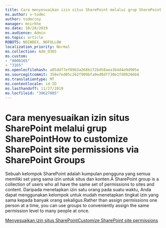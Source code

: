 ```yaml
---
title: Cara menyesuaikan izin situs SharePoint melalui grup SharePoint
ms.author: v-todmc
author: todmccoy
manager: mnirkhe
ms.date: 10/28/2019
ms.audience: Admin
ms.topic: article
ROBOTS: NOINDEX, NOFOLLOW
localization_priority: Normal
ms.collection: Adm_O365
ms.custom:
- "9000165"
- "3165"
ms.openlocfilehash: a05ddf7ef09b3a268b1f2bd58aea3b4d4e9d905e
ms.sourcegitcommit: 358e7ed05c262f909bfa9ed0df730e1fd89266b8
ms.translationtype: MT
ms.contentlocale: id-ID
ms.lasthandoff: 11/27/2019
ms.locfileid: "39627885"
---
```

# <a name="how-to-customize-sharepoint-site-permissions-via-sharepoint-groups"></a><span data-ttu-id="d32e4-102">Cara menyesuaikan izin situs SharePoint melalui grup SharePoint</span><span class="sxs-lookup"><span data-stu-id="d32e4-102">How to customize SharePoint site permissions via SharePoint Groups</span></span> 

<span data-ttu-id="d32e4-103">Sebuah kelompok SharePoint adalah kumpulan pengguna yang semua memiliki set yang sama izin untuk situs dan konten.</span><span class="sxs-lookup"><span data-stu-id="d32e4-103">A SharePoint group is a collection of users who all have the same set of permissions to sites and content.</span></span> <span data-ttu-id="d32e4-104">Daripada menetapkan izin satu orang pada suatu waktu, Anda dapat menggunakan kelompok untuk mudah menetapkan tingkat izin yang sama kepada banyak orang sekaligus.</span><span class="sxs-lookup"><span data-stu-id="d32e4-104">Rather than assign permissions one person at a time, you can use groups to conveniently assign the same permission level to many people at once.</span></span>

[<span data-ttu-id="d32e4-105">Menyesuaikan izin situs SharePoint</span><span class="sxs-lookup"><span data-stu-id="d32e4-105">Customize SharePoint site permissions</span></span>](https://docs.microsoft.com/sharepoint/customize-sharepoint-site-permissions)